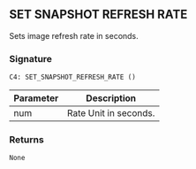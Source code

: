 ## SET SNAPSHOT REFRESH RATE

Sets image refresh rate in seconds.


### Signature

`C4: SET_SNAPSHOT_REFRESH_RATE ()`


| Parameter | Description |
| --- | --- |
| num | Rate Unit in seconds. |


### Returns

`None`